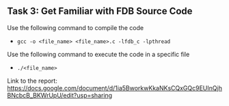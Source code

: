 ## Task 3: Get Familiar with FDB Source Code

Use the following command to compile the code
- `gcc -o <file_name> <file_name>.c -lfdb_c -lpthread`

Use the following command to execute the code in a specific file
- `./<file_name>`


Link to the report: https://docs.google.com/document/d/1ia5BworkwKkaNKsCQxGQc9EUInQjhBNcbcB_BKWrUpU/edit?usp=sharing
